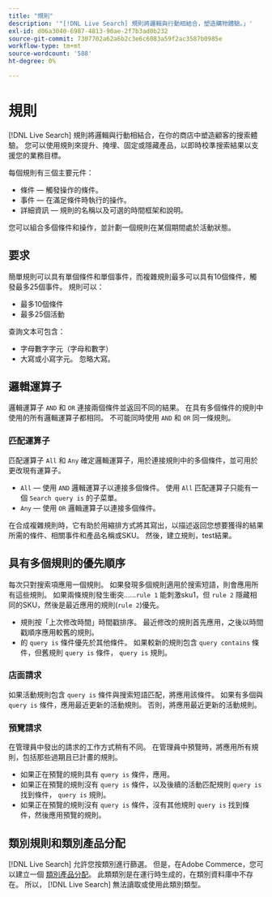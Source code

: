 ```yaml
---
title: "規則"
description: '"[!DNL Live Search] 規則將邏輯與行動相結合，塑造購物體驗。」'
exl-id: d06a3040-6987-4813-90ae-2f7b3ad0b232
source-git-commit: 7307702a62a6b2c3e6c6083a59f2ac3587b0985e
workflow-type: tm+mt
source-wordcount: '588'
ht-degree: 0%

---
```


# 規則

[!DNL Live Search] 規則將邏輯與行動相結合，在你的商店中塑造顧客的搜索體驗。 您可以使用規則來提升、掩埋、固定或隱藏產品，以即時校準搜索結果以支援您的業務目標。

每個規則有三個主要元件：

* 條件 — 觸發操作的條件。
* 事件 — 在滿足條件時執行的操作。
* 詳細資訊 — 規則的名稱以及可選的時間框架和說明。

您可以組合多個條件和操作，並計劃一個規則在某個期間處於活動狀態。

## 要求

簡單規則可以具有單個條件和單個事件，而複雜規則最多可以具有10個條件，觸發最多25個事件。
規則可以：

* 最多10個條件
* 最多25個活動

查詢文本可包含：

* 字母數字字元（字母和數字）
* 大寫或小寫字元。 忽略大寫。

## 邏輯運算子

邏輯運算子 `AND` 和 `OR` 連接兩個條件並返回不同的結果。 在具有多個條件的規則中使用的所有邏輯運算子都相同。 不可能同時使用 `AND` 和 `OR` 同一條規則。

### 匹配運算子

匹配運算子 `All` 和 `Any` 確定邏輯運算子，用於連接規則中的多個條件，並可用於更改現有運算子。

* `All`  — 使用 `AND` 邏輯運算子以連接多個條件。 使用 `All` 匹配運算子只能有一個 `Search query is` 的子菜單。
* `Any`  — 使用 `OR` 邏輯運算子以連接多個條件。

在合成複雜規則時，它有助於用縮排方式將其寫出，以描述返回您想要獲得的結果所需的條件、相關事件和產品名稱或SKU。 然後，建立規則，test結果。

## 具有多個規則的優先順序

每次只對搜索項應用一個規則。
如果發現多個規則適用於搜索短語，則會應用所有這些規則。 如果兩條規則發生衝突……`rule 1` 能刺激sku1，但 `rule 2` 隱藏相同的SKU，然後是最近應用的規則(`rule 2`)優先。

* 規則按「上次修改時間」時間戳排序。 最近修改的規則首先應用，之後以時間戳順序應用較舊的規則。
* 的 `query is` 條件優先於其他條件。 如果較新的規則包含 `query contains` 條件，但舊規則 `query is` 條件， `query is` 規則。

### 店面請求

如果活動規則包含 `query is` 條件與搜索短語匹配，將應用該條件。 如果有多個與 `query is` 條件，應用最近更新的活動規則。
否則，將應用最近更新的活動規則。

### 預覽請求

在管理員中發出的請求的工作方式稍有不同。 在管理員中預覽時，將應用所有規則，包括那些過期且已計畫的規則。

* 如果正在預覽的規則具有 `query is` 條件，應用。
* 如果正在預覽的規則沒有 `query is` 條件，以及後續的活動匹配規則 `query is` 找到條件， `query is` 規則。
* 如果正在預覽的規則沒有 `query is` 條件，沒有其他規則 `query is` 找到條件，然後應用預覽的規則。

## 類別規則和類別產品分配

[!DNL Live Search] 允許您按類別進行篩選。
但是，在Adobe Commerce，您可以建立一個 [類別產品分配](https://experienceleague.adobe.com/docs/commerce-admin/catalog/categories/products-in-category/categories-product-assignments.html)。 此類類別是在運行時生成的，在類別資料庫中不存在。 所以， [!DNL Live Search] 無法讀取或使用此類別類型。
